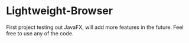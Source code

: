 # Lightweight-Browser
First project testing out JavaFX, will add more features in the future. Feel free to use any of the code.
